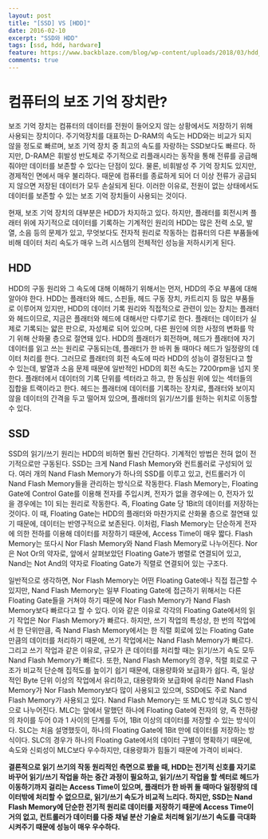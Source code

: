 ```yaml
---
layout: post
title: "[SSD] VS [HDD]"
date: 2016-02-10
excerpt: "SSD와 HDD"
tags: [ssd, hdd, hardware]
feature: https://www.backblaze.com/blog/wp-content/uploads/2018/03/hdd_vs_ssd_bz.png
comments: true
---
```


# 컴퓨터의 보조 기억 장치란?
보조 기억 장치는 컴퓨터의 데이터를 전원이 들어오지 않는 상황에서도 저장하기 위해 사용되는 장치이다. 주기억장치를 대표하는 D-RAM의 속도는 HDD와는 비교가 되지 않을 정도로 빠르며, 보조 기억 장치 중 최고의 속도를 자랑하는 SSD보다도 빠르다. 하지만, D-RAM은 휘발성 반도체로 주기적으로 리플래시라는 동작을 통해 전류를 공급해 줘야만 데이터를 보존할 수 있다는 단점이 있다. 물론, 비휘발성 주 기억 장치도 있지만, 경제적인 면에서 매우 불리하다. 때문에 컴퓨터를 종료하게 되어 더 이상 전류가 공급되지 않으면 저장된 데이터가 모두 손실되게 된다. 이러한 이유로, 전원이 없는 상태에서도 데이터를 보존할 수 있는 보조 기억 장치들이 사용되는 것이다.

현재, 보조 기억 장치의 대부분은 HDD가 차지하고 있다. 하지만, 플래터를 회전시켜 플래터 위에 자기적으로 데이터를 기록하는 기계적인 원리의 HDD는 많은 전력 소모, 발열, 소음 등의 문제가 있고, 무엇보다도 전자적 원리로 작동하는 컴퓨터의 다른 부품들에 비해 데이터 처리 속도가 매우 느려 시스템의 전체적인 성능을 저하시키게 된다.

## HDD

HDD의 구동 원리와 그 속도에 대해 이해하기 위해서는 먼저, HDD의 주요 부품에 대해 알아야 한다. HDD는 플래터와 헤드, 스핀들, 헤드 구동 장치, 카트리지 등 많은 부품들로 이루어져 있지만, HDD의 데이터 기록 원리와 직접적으로 관련이 있는 장치는 플래터와 헤드이므로, 지금은 플래터와 헤드에 대해서만 다루기로 한다. 플래터는 데이터가 실제로 기록되는 얇은 판으로, 자성체로 되어 있으며, 다른 원인에 의한 사정의 변화를 막기 위해 산화물 층으로 절연돼 있다. HDD의 플래터가 회전하며, 헤드가 플래터에 자기 데이터를 읽고 쓰는 원리로 구동되는데, 플래터가 한 바퀴 돌 때마다 헤드가 일정량의 데이터 처리를 한다. 그러므로 플래터의 회전 속도에 따라 HDD의 성능이 결정된다고 할 수 있는데, 발열과 소음 문제 때문에 일반적인 HDD의 회전 속도는 7200rpm을 넘지 못한다. 플래터에서 데이터의 기록 단위를 섹터라고 하고, 한 동심원 위에 있는 섹터들의 집합을 트랙이라고 한다. 헤드는 플래터에 데이터를 기록하는 장치로, 플래터와 보이지 않을 데이터의 간격을 두고 떨어져 있으며, 플래터의 읽기/쓰기를 원하는 위치로 이동할 수 있다.

## SSD

SSD의 읽기/쓰기 원리는 HDD의 비하면 훨씬 간단하다. 기계적인 방법은 전혀 없이 전기적으로만 구동된다. SSD는 크게 Nand Flash Memory와 컨트롤러로 구성되어 있다. 여러 개의 Nand Flash Memory가 하나의 SSD를 이루고 있고, 컨트롤러가 이 Nand Flash Memory들을 관리하는 방식으로 작동한다. Flash Memory는, Floating Gate에 Control Gate를 이용해 전자를 주입시켜, 전자가 없을 경우에는 0, 전자가 있을 경우에는 1이 되는 원리로 작동한다. 즉, Floating Gate 당 1Bit의 데이터를 저장하는 것이다. 이 때, Floating Gate는 HDD의 플래터와 마찬가지로 산화물 층으로 절연돼 있기 때문에, 데이터는 반영구적으로 보존된다. 이처럼, Flash Memory는 단순하게 전자에 의한 전하를 이용해 데이터를 저장하기 때문에, Access Time이 매우 짧다. Flash Memory는 또다시 Nor Flash Memory와 Nand Flash Memory로 나누어진다. Nor은 Not Or의 약자로, 앞에서 살펴보았던 Floating Gate가 병렬로 연결되어 있고, Nand는 Not And의 약자로 Floating Gate가 직렬로 연결되어 있는 구조다.

일반적으로 생각하면, Nor Flash Memory는 어떤 Floating Gate에나 직접 접근할 수 있지만, Nand Flash Memory는 일부 Floating Gate에 접근하기 위해서는 다른 Floating Gate들을 거쳐야 하기 때문에 Nor Flash Memory가 Nand Flash Memory보다 빠르다고 할 수 있다. 이와 같은 이유로 각각의 Floating Gate에서의 읽기 작업은 Nor Flash Memory가 빠르다. 하지만, 쓰기 작업의 특성상, 한 번의 작업에서 한 단위만큼, 즉 Nand Flash Memory에서는 한 직렬 회로에 있는 Floating Gate 만큼의 데이터를 처리하기 때문에, 쓰기 작업에서는 Nand Flash Memory가 빠르다. 그리고 쓰기 작업과 같은 이유로, 규모가 큰 데이터를 처리할 때는 읽기/쓰기 속도 모두 Nand Flash Memory가 빠르다. 또한, Nand Flash Memory의 경우, 직렬 회로로 구조가 비교적 단순해 집적도를 높이기 쉽기 때문에, 대용량화와 보급화가 쉽다. 즉, 일상적인 Byte 단위 이상의 작업에서 유리하고, 대용량화와 보급화에 유리한 Nand Flash Memory가 Nor Flash Memory보다 많이 사용되고 있으며, SSD에도 주로 Nand Flash Memory가 사용되고 있다. Nand Flash Memory는 또 MLC 방식과 SLC 방식으로 나누어진다. MLC는 앞에서 말했던 하나에 Floating Gate에 전자의 양, 즉 전하량의 차이를 두어 0과 1 사이의 단계를 두어, 1Bit 이상의 데이터를 저장할 수 있는 방식이다. SLC는 처음 설명했듯이, 하나의 Floating Gate에 1Bit 만에 데이터를 저장하는 방식이다. SLC의 경우가 하나의 Floating Gate에서의 데이터 구별이 명확하기 때문에, 속도와 신뢰성이 MLC보다 우수하지만, 대용량화가 힘들기 때문에 가격이 비싸다.

**결론적으로 읽기 쓰기의 작동 원리적인 측면으로 봤을 때, HDD는 전기적 신호를 자기로 바꾸어 읽기/쓰기 작업을 하는 중간 과정이 필요하고, 읽기/쓰기 작업을 할 섹터로 헤드가 이동하기까지 걸리는 Access Time이 있으며, 플래터가 한 바퀴 돌 때마다 일정량의 데이터밖에 처리할 수 없으므로, 읽기/쓰기 속도가 비교적 느리다. 하지만, SSD는 Nand Flash Memory에 단순한 전기적 원리로 데이터를 저장하기 때문에 Access Time이 거의 없고, 컨트롤러가 데이터를 다중 채널 분산 기술로 처리해 읽기/쓰기 속도를 극대화시켜주기 때문에 성능이 매우 우수하다.**
